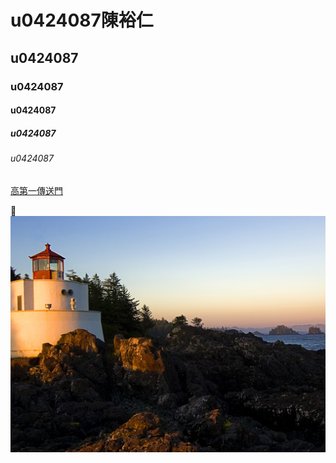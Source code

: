 # u0424087陳裕仁
## u0424087
### u0424087
#### u0424087
##### u0424087
###### u0424087
[高第一傳送門](http://www.nkfust.edu.tw/bin/home.php)

:pencil:
![LightHouse](lighthouse.jpg "無尾熊")
